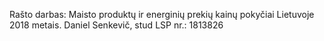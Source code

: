 Rašto darbas: Maisto produktų ir energinių prekių kainų pokyčiai Lietuvoje 2018 metais.
Daniel Senkevič, stud LSP nr.: 1813826
